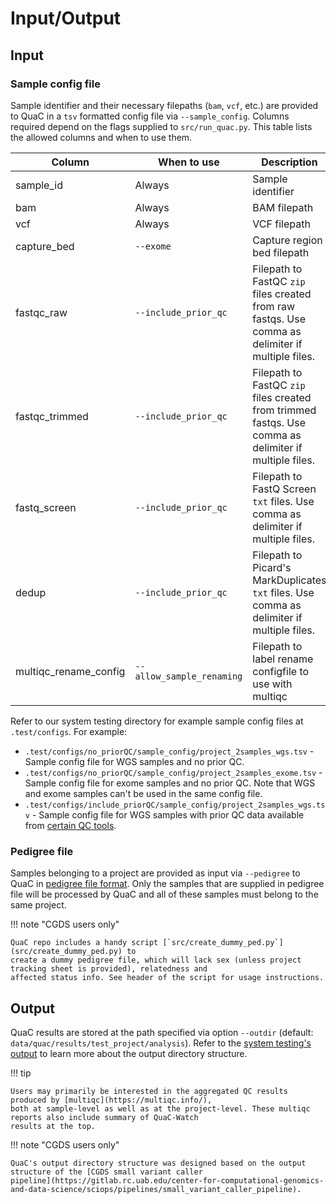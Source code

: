 # Input/Output

## Input

### Sample config file

Sample identifier and their necessary filepaths (`bam`, `vcf`, etc.) are provided to QuaC in a `tsv` formatted config
file via `--sample_config`. Columns required depend on the flags supplied to `src/run_quac.py`. This table lists the
allowed columns and when to use them.

| Column                | When to use               | Description                                                                                           |
| --------------------- | ------------------------- | ----------------------------------------------------------------------------------------------------- |
| sample_id             | Always                    | Sample identifier                                                                                     |
| bam                   | Always                    | BAM filepath                                                                                          |
| vcf                   | Always                    | VCF filepath                                                                                          |
| capture_bed           | `--exome`                 | Capture region bed filepath                                                                           |
| fastqc_raw            | `--include_prior_qc`      | Filepath to FastQC `zip` files created from raw fastqs. Use comma as delimiter if multiple files.     |
| fastqc_trimmed        | `--include_prior_qc`      | Filepath to FastQC `zip` files created from trimmed fastqs. Use comma as delimiter if multiple files. |
| fastq_screen          | `--include_prior_qc`      | Filepath to FastQ Screen `txt` files. Use comma as delimiter if multiple files.                       |
| dedup                 | `--include_prior_qc`      | Filepath to Picard's MarkDuplicates `txt` files. Use comma as delimiter if multiple files.            |
| multiqc_rename_config | `--allow_sample_renaming` | Filepath to label rename configfile to use with multiqc                                               |

Refer to our system testing directory for example sample config files at `.test/configs`. For example:

* `.test/configs/no_priorQC/sample_config/project_2samples_wgs.tsv` - Sample config file for WGS samples and no prior
  QC.
* `.test/configs/no_priorQC/sample_config/project_2samples_exome.tsv` - Sample config file for exome samples and no
  prior QC. Note that WGS and exome samples can't be used in the same config file.
* `.test/configs/include_priorQC/sample_config/project_2samples_wgs.tsv` - Sample config file for WGS samples with prior
  QC data available from [certain QC tools](./index.md#optional-qc-output-consumed-by-quac).

### Pedigree file

<!-- markdown-link-check-disable -->

Samples belonging to a project are provided as input via `--pedigree` to QuaC in [pedigree file
format](https://gatk.broadinstitute.org/hc/en-us/articles/360035531972-PED-Pedigree-format). Only the samples that are
supplied in pedigree file will be processed by QuaC and all of these samples must belong to the same project.

<!-- markdown-link-check-enable -->

!!! note "CGDS users only"

    QuaC repo includes a handy script [`src/create_dummy_ped.py`](src/create_dummy_ped.py) to
    create a dummy pedigree file, which will lack sex (unless project tracking sheet is provided), relatedness and
    affected status info. See header of the script for usage instructions. 

## Output

QuaC results are stored at the path specified via option `--outdir` (default:
`data/quac/results/test_project/analysis`).  Refer to the [system testing's
output](./system_testing.md#expected-output-files) to learn more about the output directory structure.

!!! tip

    Users may primarily be interested in the aggregated QC results produced by [multiqc](https://multiqc.info/),
    both at sample-level as well as at the project-level. These multiqc reports also include summary of QuaC-Watch
    results at the top.

!!! note "CGDS users only"

    QuaC's output directory structure was designed based on the output structure of the [CGDS small variant caller
    pipeline](https://gitlab.rc.uab.edu/center-for-computational-genomics-and-data-science/sciops/pipelines/small_variant_caller_pipeline).

